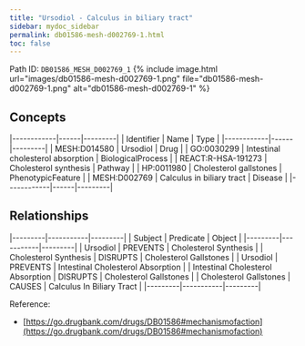```yaml
---
title: "Ursodiol - Calculus in biliary tract"
sidebar: mydoc_sidebar
permalink: db01586-mesh-d002769-1.html
toc: false 
---
```



Path ID: `DB01586_MESH_D002769_1`
{% include image.html url="images/db01586-mesh-d002769-1.png" file="db01586-mesh-d002769-1.png" alt="db01586-mesh-d002769-1" %}

## Concepts

|------------|------|---------|
| Identifier | Name | Type    |
|------------|------|---------|
| MESH:D014580 | Ursodiol | Drug |
| GO:0030299 | Intestinal cholesterol absorption | BiologicalProcess |
| REACT:R-HSA-191273 | Cholesterol synthesis | Pathway |
| HP:0011980 | Cholesterol gallstones | PhenotypicFeature |
| MESH:D002769 | Calculus in biliary tract | Disease |
|------------|------|---------|

## Relationships

|---------|-----------|---------|
| Subject | Predicate | Object  |
|---------|-----------|---------|
| Ursodiol | PREVENTS | Cholesterol Synthesis |
| Cholesterol Synthesis | DISRUPTS | Cholesterol Gallstones |
| Ursodiol | PREVENTS | Intestinal Cholesterol Absorption |
| Intestinal Cholesterol Absorption | DISRUPTS | Cholesterol Gallstones |
| Cholesterol Gallstones | CAUSES | Calculus In Biliary Tract |
|---------|-----------|---------|

Reference: 
  - [https://go.drugbank.com/drugs/DB01586#mechanismofaction](https://go.drugbank.com/drugs/DB01586#mechanismofaction)
